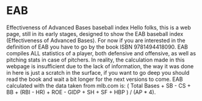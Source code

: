 # EAB
Effectiveness of Advanced Bases baseball index
Hello folks, this is a web page, still in its early stages, designed to show the EAB baseball index (Effectiveness of Advanced Bases). For now if you are interested in the definition of EAB you have to go by the book ISBN 9781494418090. EAB compiles ALL statistics of a player, both defensive and offensive, as well as pitching stats in case of pitchers. In reality, the calculation made in this webpage is insufficient due to the lack of information, the way it was done in here is just a scratch in the surface, if you want to go deep you should read the book and wait a bit longer for the next versions to come. EAB calculated with the data taken from mlb.com is: ( Total Bases + SB - CS + BB + (RBI - HR) + ROE - GIDP + SH + SF + HBP ) / (AP * 4).
